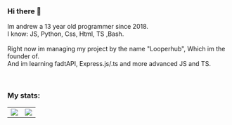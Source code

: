 ### Hi there 👋

Im andrew a 13 year old programmer since 2018. <br>
I know: JS, Python, Css, Html, TS ,Bash.<br>
<br>
Right now im managing my project by the name "Looperhub", Which im the founder of.<br>
And im learning fadtAPI, Express.js/.ts and more advanced JS and TS.

<br>

### My stats:

 <table>
  <tr>
    <td align="center" style="padding=0;width=50%;">
      <img align="center" style="padding=0;" src="https://github-readme-stats.vercel.app/api?username=andrewgr1234&count_private=true&show_icons=true&theme=tokyonight" />
    </td>
    <td align="center" style="padding=0;width=50%;">
      <img align="center" style="padding=0;" src="https://github-readme-stats.vercel.app/api/top-langs/?username=andrewgr1234&layout=compact&theme=tokyonight" />
    </td>
  </tr>
</table>